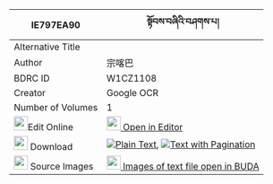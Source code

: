 |IE797EA90|སྟོབས་བཞིའི་བཤགས་པ། 
| --- | --- 
|Alternative Title |
|Author| 宗喀巴
|BDRC ID | W1CZ1108
|Creator | Google OCR
|Number of Volumes| 1
|<img width="25" src="https://img.icons8.com/color/25/000000/edit-property.png">Edit Online| [<img width="25" src="https://avatars.githubusercontent.com/u/45091458?s=200&v=4"> Open in Editor](http://editor.openpecha.org/IE797EA90)
|<img width="25" src="https://img.icons8.com/fluent/48/000000/download-2.png"/>  Download | [![](https://img.icons8.com/color/20/000000/txt.png)Plain Text](https://github.com/Openpecha/IE797EA90/releases/download/v1/tob_shyi_i_shakpa_plain_IE797EA90.zip), [![](https://img.icons8.com/color/20/000000/txt.png)Text with Pagination](https://github.com/Openpecha/IE797EA90/releases/download/v1/tob_shyi_i_shakpa_pages_IE797EA90.zip)
|<img width="25" src="https://img.icons8.com/plasticine/100/000000/pictures-folder.png"/>  Source Images | [<img width="25" src="https://library.bdrc.io/icons/BUDA-small.svg"> Images of text file open in BUDA](https://library.bdrc.io/show/bdr:W1CZ1108)
